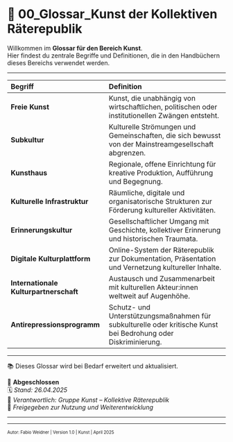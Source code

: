 # 📖 00_Glossar_Kunst der Kollektiven Räterepublik

Willkommen im **Glossar für den Bereich Kunst**.  
Hier findest du zentrale Begriffe und Definitionen, die in den Handbüchern dieses Bereichs verwendet werden.

---

| Begriff | Definition |
|:---|:---|
| **Freie Kunst** | Kunst, die unabhängig von wirtschaftlichen, politischen oder institutionellen Zwängen entsteht. |
| **Subkultur** | Kulturelle Strömungen und Gemeinschaften, die sich bewusst von der Mainstreamgesellschaft abgrenzen. |
| **Kunsthaus** | Regionale, offene Einrichtung für kreative Produktion, Aufführung und Begegnung. |
| **Kulturelle Infrastruktur** | Räumliche, digitale und organisatorische Strukturen zur Förderung kultureller Aktivitäten. |
| **Erinnerungskultur** | Gesellschaftlicher Umgang mit Geschichte, kollektiver Erinnerung und historischen Traumata. |
| **Digitale Kulturplattform** | Online-System der Räterepublik zur Dokumentation, Präsentation und Vernetzung kultureller Inhalte. |
| **Internationale Kulturpartnerschaft** | Austausch und Zusammenarbeit mit kulturellen Akteur:innen weltweit auf Augenhöhe. |
| **Antirepressionsprogramm** | Schutz- und Unterstützungsmaßnahmen für subkulturelle oder kritische Kunst bei Bedrohung oder Diskriminierung. |

---

📚 Dieses Glossar wird bei Bedarf erweitert und aktualisiert.

🔢 **Abgeschlossen**  
🗓️ *Stand: 26.04.2025*  
🏩 *Verantwortlich: Gruppe Kunst – Kollektive Räterepublik*  
🔐 *Freigegeben zur Nutzung und Weiterentwicklung*

---
<!--
Autor: Fabio Weidner
Version: 1.0
Sektion: Kunst
Veröffentlichung: April 2025
-->
---

<sub><sup>Autor: Fabio Weidner | Version 1.0 | Kunst | April 2025</sup></sub>
